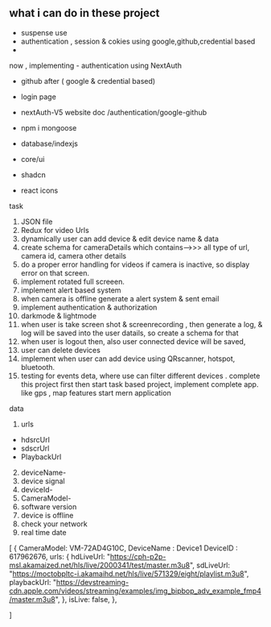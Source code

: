## what i can do in these project

- suspense use
- authentication , session & cokies using google,github,credential based
-

now , implementing - authentication using NextAuth

- github after ( google & credential based)
- login page

- nextAuth-V5 website doc /authentication/google-github

- npm i mongoose
- database/indexjs

- core/ui
- shadcn
- react icons

task

1. JSON file
2. Redux for video Urls
3. dynamically user can add device & edit device name & data
4. create schema for cameraDetails which contains-->>> all type of url, camera id, camera other details
5. do a proper error handling for videos if camera is inactive, so display error on that screen.
6. implement rotated full screeen.
7. implement alert based system
8. when camera is offline generate a alert system & sent email
9. implement authentication & authorization
10. darkmode & lightmode
11. when user is take screen shot & screenrecording , then generate a log, & log will be saved into the user datails, so create a schema for that
12. when user is logout then, also user connected device will be saved,
13. user can delete devices
14. implement when user can add device using QRscanner, hotspot, bluetooth.
15. testing for events deta, where use can filter different devices
    . complete this project first then start task based project, implement complete app. like gps , map features start mern application

data

1. urls

- hdsrcUrl
- sdscrUrl
- PlaybackUrl

2. deviceName-
3. device signal
4. deviceId-
5. CameraModel-
6. software version
7. device is offline
8. check your network
9. real time date

[
{
CameraModel: VM-72AD4G10C,
DeviceName : Device1
DeviceID : 617962676,
urls: {
hdLiveUrl: "https://cph-p2p-msl.akamaized.net/hls/live/2000341/test/master.m3u8",
sdLiveUrl: "https://moctobpltc-i.akamaihd.net/hls/live/571329/eight/playlist.m3u8",
playbackUrl: "https://devstreaming-cdn.apple.com/videos/streaming/examples/img_bipbop_adv_example_fmp4/master.m3u8",
},
isLive: false,
},

]
